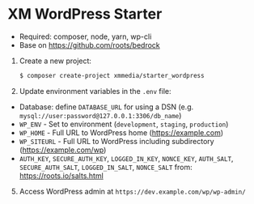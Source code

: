 # XM WordPress Starter

* Required: composer, node, yarn, wp-cli
* Base on https://github.com/roots/bedrock

1. Create a new project:
    ```sh
    $ composer create-project xmmedia/starter_wordpress
    ```
2. Update environment variables in the `.env` file:
  * Database: define `DATABASE_URL` for using a DSN (e.g. `mysql://user:password@127.0.0.1:3306/db_name`)
  * `WP_ENV` - Set to environment (`development`, `staging`, `production`)
  * `WP_HOME` - Full URL to WordPress home (https://example.com)
  * `WP_SITEURL` - Full URL to WordPress including subdirectory (https://example.com/wp)
  * `AUTH_KEY`, `SECURE_AUTH_KEY`, `LOGGED_IN_KEY`, `NONCE_KEY`, `AUTH_SALT`, `SECURE_AUTH_SALT`, `LOGGED_IN_SALT`, `NONCE_SALT` from: https://roots.io/salts.html
5. Access WordPress admin at `https://dev.example.com/wp/wp-admin/`
